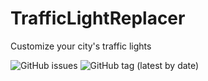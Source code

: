 # TrafficLightReplacer
Customize your city's traffic lights

![GitHub issues](https://img.shields.io/github/issues/cgameworld/trafficlightreplacer)
![GitHub tag (latest by date)](https://img.shields.io/github/v/tag/cgameworld/TrafficLightReplacer)
